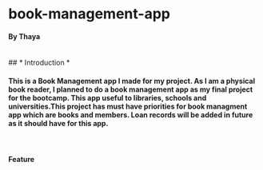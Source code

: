 # book-management-app

#### By Thaya

<br>
## * Introduction *

#### This is a Book  Management app I made for my project. As I am a physical book reader, I planned to do a book management app as my final project for the bootcamp. This app useful to libraries, schools and universities.This project has must have priorities for book managment app which are books and members. Loan records will be added in future as it should have for this app.
<br>

#### Feature 
<br>
